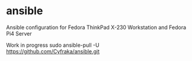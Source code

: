 # ansible
Ansible configuration for Fedora ThinkPad X-230 Workstation and Fedora Pi4 Server

Work in progress 
sudo ansible-pull -U https://github.com/Cyfraka/ansible.git 
